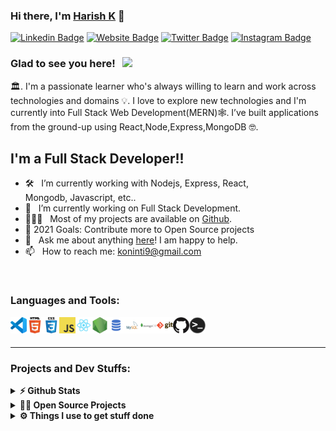 ### Hi there, I'm [Harish K](https://github.com/harishkoninti) 👋

[![Linkedin Badge](https://img.shields.io/badge/-LinkedIn-0e76a8?style=flat-square&logo=Linkedin&logoColor=white)](https://www.linkedin.com/in/harish-k-40a078199/)
[![Website Badge](https://img.shields.io/badge/Website-3b5998?style=flat-square&logo=google-chrome&logoColor=white)](https://github.com/harishkoninti)
[![Twitter Badge](https://img.shields.io/badge/-Twitter-00acee?style=flat-square&logo=Twitter&logoColor=white)](https://twitter.com/kharish1997)
[![Instagram Badge](https://img.shields.io/badge/-Instagram-e4405f?style=flat-square&logo=Instagram&logoColor=white)](https://www.instagram.com/harish_koninti/?hl=en)

### Glad to see you here! &nbsp; ![](https://visitor-badge.glitch.me/badge?page_id=harishkoninti.harishkoninti&style=flat-square&color=0088cc)

 🏛. I'm a passionate learner who's always willing to learn and work across technologies and domains 💡. I love to explore new technologies and I'm currently into Full Stack Web Development(MERN)🕸️. I’ve built applications from the ground-up using React,Node,Express,MongoDB 🤓.

## I'm a Full Stack Developer!!

- 🛠 &nbsp; I’m currently working with Nodejs, Express, React, <br /> Mongodb, Javascript, etc..
- 🚀 &nbsp; I’m currently working on Full Stack Development.
- 👨🏻‍💻 &nbsp; Most of my projects are available on [Github](https://github.com/harishkoninti).
- 🥅 2021 Goals: Contribute more to Open Source projects
- 💬 &nbsp; Ask me about anything [here](https://www.linkedin.com/in/harish-k-40a078199/)! I am happy to help.
- 📫 &nbsp; How to reach me: koninti9@gmail.com


<br />

### Languages and Tools:

[<img align="left" alt="Visual Studio Code" width="26px" src="https://raw.githubusercontent.com/github/explore/80688e429a7d4ef2fca1e82350fe8e3517d3494d/topics/visual-studio-code/visual-studio-code.png" />](https://www.youtube.com/playlist?list=PLkwxH9e_vrAJ0WbEsFA9W3I1W-g_BTsbt)
[<img align="left" alt="HTML5" width="26px" src="https://raw.githubusercontent.com/github/explore/80688e429a7d4ef2fca1e82350fe8e3517d3494d/topics/html/html.png" />](https://www.youtube.com/playlist?list=PLkwxH9e_vrAJ0WbEsFA9W3I1W-g_BTsbt)
[<img align="left" alt="CSS3" width="26px" src="https://raw.githubusercontent.com/github/explore/80688e429a7d4ef2fca1e82350fe8e3517d3494d/topics/css/css.png" />](https://www.youtube.com/playlist?list=PLkwxH9e_vrALSdvZuEh6gqQdmDoDIoqz4)
[<img align="left" alt="JavaScript" width="26px" src="https://raw.githubusercontent.com/github/explore/80688e429a7d4ef2fca1e82350fe8e3517d3494d/topics/javascript/javascript.png" />](https://www.youtube.com/playlist?list=PLkwxH9e_vrALRJKu7wfXby3MKeflhTu6B)
[<img align="left" alt="React" width="26px" src="https://raw.githubusercontent.com/github/explore/80688e429a7d4ef2fca1e82350fe8e3517d3494d/topics/react/react.png" />](https://www.youtube.com/playlist?list=PLkwxH9e_vrAK4TdffpxKY3QGyHCpxFcQ0)
[<img align="left" alt="Node.js" width="26px" src="https://raw.githubusercontent.com/github/explore/80688e429a7d4ef2fca1e82350fe8e3517d3494d/topics/nodejs/nodejs.png" />](https://www.youtube.com/playlist?list=PLkwxH9e_vrAJ0WbEsFA9W3I1W-g_BTsbt)
[<img align="left" alt="SQL" width="26px" src="https://raw.githubusercontent.com/github/explore/80688e429a7d4ef2fca1e82350fe8e3517d3494d/topics/sql/sql.png" />](https://www.youtube.com/playlist?list=PLkwxH9e_vrAJ0WbEsFA9W3I1W-g_BTsbt)
[<img align="left" alt="MySQL" width="26px" src="https://raw.githubusercontent.com/github/explore/80688e429a7d4ef2fca1e82350fe8e3517d3494d/topics/mysql/mysql.png" />](https://www.youtube.com/playlist?list=PLkwxH9e_vrAJ0WbEsFA9W3I1W-g_BTsbt)
[<img align="left" alt="MongoDB" width="26px" src="https://raw.githubusercontent.com/github/explore/80688e429a7d4ef2fca1e82350fe8e3517d3494d/topics/mongodb/mongodb.png" />](https://www.youtube.com/playlist?list=PLkwxH9e_vrAJ0WbEsFA9W3I1W-g_BTsbt)
[<img align="left" alt="Git" width="26px" src="https://raw.githubusercontent.com/github/explore/80688e429a7d4ef2fca1e82350fe8e3517d3494d/topics/git/git.png" />](https://www.youtube.com/playlist?list=PLkwxH9e_vrAJ0WbEsFA9W3I1W-g_BTsbt)
[<img align="left" alt="GitHub" width="26px" src="https://raw.githubusercontent.com/github/explore/78df643247d429f6cc873026c0622819ad797942/topics/github/github.png" />](https://www.youtube.com/playlist?list=PLkwxH9e_vrAJ0WbEsFA9W3I1W-g_BTsbt)
[<img align="left" alt="Terminal" width="26px" src="https://raw.githubusercontent.com/github/explore/80688e429a7d4ef2fca1e82350fe8e3517d3494d/topics/terminal/terminal.png" />](https://www.youtube.com/playlist?list=PLkwxH9e_vrAJ0WbEsFA9W3I1W-g_BTsbt)

<br />
<br />

---

### Projects and Dev Stuffs:

<details>	
  <summary><b>⚡ Github Stats</b></summary>

<img height="180em" src="https://github-readme-stats.vercel.app/api?username=harishkoninti&show_icons=true&hide_border=true&&count_private=true&include_all_commits=true" />
<img height="180em" src="https://github-readme-stats.vercel.app/api/top-langs/?username=harishkoninti&exclude_repo=KNN-Image-Classification&show_icons=true&hide_border=true&layout=compact&langs_count=8"/>
</details>

<details>
  <summary><b>🧑‍🚀 Open Source Projects</b></summary>

  <br />
  <table>
    <thead align="center">
      <tr border: none;>
        <td><b>💻 Projects</b></td>
        <td><b>🌟 Stars</b></td>
        <td><b>🍴 Forks</b></td>
        <td><b>🐛 Issues</b></td>
        <td><b>🔔 Pull Requests</b></td>
        <td><b>👨‍💻 Language</b></td>
      </tr>
    </thead>
  </table>
  <br />
</details>

<details>
  <br />
  <summary><b>⚙️ Things I use to get stuff done</b></summary>
  	<ul>
  	    <li><b>OS:</b> Ubuntu 20.04 LTS</li>
	    <li><b>Laptop: </b> HP </li>
  	    <li><b>Browser: </b> Google Chrome</li>
	    <li><b>Code Editor:</b> VSCode - The best editor out there.</li>
	    <li><b>To Stay Updated:</b> Dev.to, Medium, Linkedin and Twitter.</li>
	    <br />
	</ul>
</details>


<!--
**harishkoninti/harishkoninti** is a ✨ _special_ ✨ repository because its `README.md` (this file) appears on your GitHub profile.

-->
